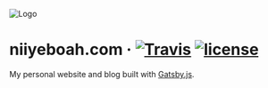 ![Logo](http://niiyeboah.com/logo.png 'Logo')

# niiyeboah.com &middot; [![Travis](https://img.shields.io/travis/niiyeboah/niiyeboah-blog.svg?style=flat-square)](https://travis-ci.org/niiyeboah/niiyeboah-blog) [![license](https://img.shields.io/github/license/mashape/apistatus.svg?style=flat-square)](https://github.com/niiyeboah/niiyeboah-blog/blob/master/LICENSE)

My personal website and blog built with [Gatsby.js](https://www.gatsbyjs.org/).
